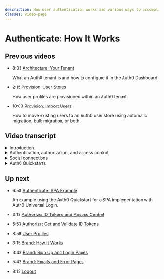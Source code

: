 ```yaml
---
description: How user authentication works and various ways to accomplish it with Auth0.
classes: video-page
---
```

# Authenticate: How It Works

<div class="video-wrapper" data-video="tbd"></div>

## Previous videos

<ul class="up-next">
  <li>
    <span class="video-time"><i class="icon icon-budicon-494"></i>8:33</span>
    <i class="video-icon icon icon-budicon-676"></i>
    <a href="/videos/get-started/01-architecture-your-tenant">Architecture: Your Tenant</a>
    <p>What an Auth0 tenant is and how to configure it in the Auth0 Dashboard.</p>
  </li>

  <li>
    <span class="video-time"><i class="icon icon-budicon-494"></i>2:15</span>
    <i class="video-icon icon icon-budicon-676"></i>
    <a href="/videos/get-started/02-provision-user-stores">Provision: User Stores</a>
    <p>How user profiles are provisioned within an Auth0 tenant.</p>
  </li>

  <li>
    <span class="video-time"><i class="icon icon-budicon-494"></i>10:03</span>
    <i class="video-icon icon icon-budicon-676"></i>
    <a href="/videos/get-started/03-provision-import-users">Provision: Import Users</a>
    <p>How to move existing users to an Auth0 user store using automatic migration, bulk migration, or both.</p>
  </li>

</ul>

## Video transcript

<details>
  <summary>Introduction</summary>

  Before you can provide services to your users through your applications, you need to identify who they are, and that process is called user authentication. 

  In this video, we will show you a few ways to go about this. For example, you can authenticate users via their social media accounts or with their usernames and passwords. You can add an additional level of certainty about their identities with a second authentication factor - this is called Multi-factor Authentication.

  Before you start, think about security and user experience, if you want to offer multiple primary authentication methods, and if you want to add multi-factor authentication. Planning how you want the authentication process to work before you do the steps required to implement the actual authentication is critical because it will determine how you configure your application integration.

  One way to make sure you’ve considered all your authentication requirements is to adopt an iterative release style. For example, you may have three or four applications you need to integrate and, instead of tackling them all at once, you can make a series of iterations, tackling one application at a time. This way your teams can benefit from the experience, and you can leverage this approach to help increase velocity with each iteration.
</details>

<details>
  <summary>Authentication, authorization, and access control</summary>

  It’s important to distinguish between Authentication, Authorization, and Access Control. Your Auth0 tenant, the Authorization Server, is responsible for Authentication and some or all of Authorization. Access Control is the responsibility of the API or Application itself because access control is almost always contextual.

  So, to summarize:  
  * Authentication is the process of determining if the user is who they say they are
  * Authorization is declaring what that user is allowed to do in the system
  * Access Control is limiting a user to only perform actions they are allowed to do based on a combination of their identity, their authorization information, and their consent.

  In this video, we are only going to focus on Authentication, we will address the other options such as MFA in a separate video. There are different types of connections you can make in the Dashboard that will enable authentication. 
</details>

<details>
  <summary>Social connections</summary>

  You can choose from among many social connections including the most commonly used ones like Google and Facebook. Choose connections that your users will most frequently have accounts with. 

  If you have more than one application, you will almost certainly want to have Single Sign On between those applications. This is one of the easiest ways to give your users a good user experience without compromising on security.

  As you may already know, the OpenID Connect specification - or OIDC - is the most widely used industry-standard authentication specification when it comes to customer-facing applications. It is intended as a way to provide SSO between applications. OIDC is based on the OAuth 2.0 family of specifications. It uses simple JSON Web Tokens  - or JWTs - that you obtain using flows conforming to the OAuth 2.0 specifications. When a user signs in using their Google account, then they’ve used OIDC.

  We’ve made it easy to enable this type of authentication with Universal Login. The way this works is you delegate the authentication of a user by redirecting them to the Authorization Service, your Auth0 tenant, and that service authenticates the user and then redirects them back to your application.

  If each of your applications does this then Auth0 remembers whether the user has already logged in and sends them back to the new application without requiring them to re-enter their credentials. This is how we accomplish Single Sign On.

  The next step is to figure out how to do this in your application. To help you out we’ve provided some guides to help you get started.
</details>

<details>
  <summary>Auth0 Quickstarts</summary>

  Before figuring out which quickstart to use, it is important to figure out which one most closely represents your application. You answer two questions to make this determination:

  1. What type of application do you have? Do you have a traditional web application, a single page application, or a native mobile application?

    A traditional web application is generally an application written in PHP, Java, or C#.  It is an application where the browser opens a page, the page is rendered on the server side and then the HTML is sent to the browser.  When someone performs an action it refreshes the page. There is a frontend, the code on the browser, which may include some javascript, and a backend, the code that executes on the server side.  The backend can maintain the state of the application on the server.  Most applications fall into this category.

    A single page application is an application that renders once on the server and then the rest of the execution happens on the users’ browser.  The application must call API’s to perform actions that happen server side, but those APIs don’t maintain any state for the session.  You must give the API the information it needs.  Note that there is non-session state that can be stored in a database, but the API doesn’t know which instance of the application is calling it, so there is not sessions associated with your browser instance.

    A native and/or mobile application is an application that is installed on a mobile device or desktop OS.  It must call an API to perform actions on the server side as well.

  2. Are you going to need an access token to call a separate API? If your application needs to call a separate API, then you will need to do some extra work after the quickstart to enable your SDK to get you an access token.  You can learn more about that in the video that discusses Authorization.

  In the next video, we are going to show you how to use a quickstart guide to integrate a javascript single-page app and a backend. 
</details>

## Up next

<ul class="up-next">

  <li>
    <span class="video-time"><i class="icon icon-budicon-494"></i>6:58</span>
    <i class="video-icon icon icon-budicon-676"></i>
    <a href="/videos/get-started/04_02-authenticate-spa-example">Authenticate: SPA Example</a>
    <p>An example using the Auth0 Quickstart for a SPA implementation with Auth0 Universal Login. </p>
  </li>

  <li>
    <span class="video-time"><i class="icon icon-budicon-494"></i>3:18</span>
    <i class="video-icon icon icon-budicon-676"></i>
    <a href="/videos/get-started/05_01-authorize-id-tokens-access-control">Authorize: ID Tokens and Access Control</a>
    <p> </p>
  </li>

  <li>
    <span class="video-time"><i class="icon icon-budicon-494"></i>5:53</span>
    <i class="video-icon icon icon-budicon-676"></i>
    <a href="/videos/get-started/05_02-authorize-get-validate-id-tokens">Authorize: Get and Validate ID Tokens</a>
    <p> </p>
  </li>

  <li>
    <span class="video-time"><i class="icon icon-budicon-494"></i>8:59</span>
    <i class="video-icon icon icon-budicon-676"></i>
    <a href="/videos/get-started/06-user-profiles">User Profiles</a>
    <p> </p>
  </li>

  <li>
    <span class="video-time"><i class="icon icon-budicon-494"></i>3:15</span>
    <i class="video-icon icon icon-budicon-676"></i>
    <a href="/videos/get-started/07_01-brand-how-it-works">Brand: How It Works</a>
    <p> </p>
  </li>

  <li>
    <span class="video-time"><i class="icon icon-budicon-494"></i>3:48</span>
    <i class="video-icon icon icon-budicon-676"></i>
    <a href="/videos/get-started/07_02-brand-signup-login-pages">Brand: Sign Up and Login Pages</a>
    <p> </p>
  </li>

  <li>
    <span class="video-time"><i class="icon icon-budicon-494"></i>5:42</span>
    <i class="video-icon icon icon-budicon-676"></i>
    <a href="/videos/get-started/08-brand-emails-error-pages">Brand: Emails and Error Pages</a>
    <p> </p>
  </li>

  <li>
    <span class="video-time"><i class="icon icon-budicon-494"></i>8:12</span>
    <i class="video-icon icon icon-budicon-676"></i>
    <a href="/videos/get-started/10-logout">Logout</a>
    <p> </p>
  </li>

</ul>
